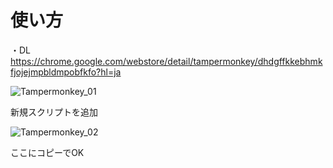 # 使い方

・DL
https://chrome.google.com/webstore/detail/tampermonkey/dhdgffkkebhmkfjojejmpbldmpobfkfo?hl=ja

![Tampermonkey_01](https://github.com/gyalaooo1331/jobcan_auto/assets/123883630/d556b87e-a2f0-4e6e-9686-6ee31943855d)

新規スクリプトを追加

![Tampermonkey_02](https://github.com/gyalaooo1331/jobcan_auto/assets/123883630/5c238174-63fb-4eea-9e72-fb0fa53ffe05)

ここにコピーでOK


